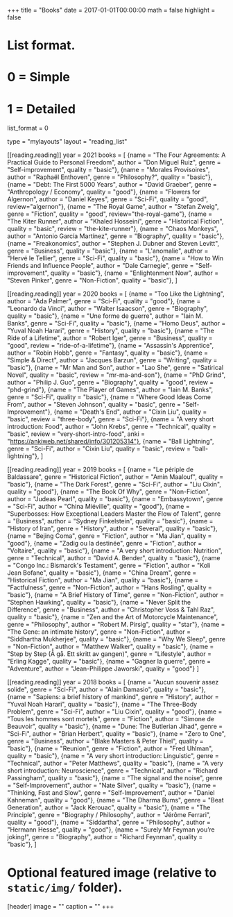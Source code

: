+++
title = "Books"
date = 2017-01-01T00:00:00
math = false
highlight = false

# List format.
#   0 = Simple
#   1 = Detailed
list_format = 0

type = "mylayouts"
layout = "reading_list"

[[reading.reading]]
    year = 2021
    books = [
        {name = "The Four Agreements: A Practical Guide to Personal Freedom", author = "Don Miguel Ruiz", genre = "Self-improvement", quality = "basic"},
        {name = "Morales Provisoires", author = "Raphaël Enthoven", genre = "Philosophy?", quality = "basic"},
        {name = "Debt: The First 5000 Years", author = "David Graeber", genre = "Anthropology / Economy", quality = "good"},
        {name = "Flowers for Algernon", author = "Daniel Keyes", genre = "Sci-Fi", quality = "good", review="algernon"},
        {name = "The Royal Game", author = "Stefan Zweig", genre = "Fiction", quality = "good", review="the-royal-game"},
        {name = "The Kiter Runner", author = "Khaled Hosseini", genre = "Historical Fiction", quality = "basic", review = "the-kite-runner"},
        {name = "Chaos Monkeys", author = "Antonio García Martínez", genre = "Biography", quality = "basic"},
        {name = "Freakonomics", author = "Stephen J. Dubner and Steven Levitt", genre = "Business", quality = "basic"},
        {name = "L'anomalie", author = "Hervé le Tellier", genre = "Sci-Fi", quality = "basic"},
        {name = "How to Win Friends and Influence People", author = "Dale Carnegie", genre = "Self-improvement", quality = "basic"},
        {name = "Enlightenment Now", author = "Steven Pinker", genre = "Non-Fiction", quality = "basic"},
    ]

[[reading.reading]]
    year = 2020
    books = [
        {name = "Too Like the Lightning", author = "Ada Palmer", genre = "Sci-Fi", quality = "good"},
        {name = "Leonardo da Vinci", author = "Walter Isaacson", genre = "Biography", quality = "basic"},
        {name = "Une forme de guerre", author = "Iain M. Banks", genre = "Sci-Fi", quality = "basic"},
        {name = "Homo Deus", author = "Yuval Noah Harari", genre = "History", quality = "basic"},
        {name = "The Ride of a Lifetime", author = "Robert Iger", genre = "Business", quality = "good", review = "ride-of-a-lifetime"},
        {name = "Assassin's Apprentice", author = "Robin Hobb", genre = "Fantasy", quality = "basic"},
        {name = "Simple & Direct", author = "Jacques Barzun", genre = "Writing", quality = "basic"},
        {name = "Mr Man and Son", author = "Lao She", genre = "Satirical Novel", quality = "basic", review = "mr-ma-and-son"},
        {name = "PhD Grind", author = "Philip J. Guo", genre = "Biography", quality = "good", review = "phd-grind"},
        {name = "The Player of Games", author = "Iain M. Banks", genre = "Sci-Fi", quality = "basic"},
        {name = "Where Good Ideas Come From", author = "Steven Johnson", quality = "basic", genre = "Self-Improvement"},
        {name = "Death's End", author = "Cixin Liu", quality = "basic", review = "three-body", genre = "Sci-Fi"},
        {name = "A very short introduction: Food", author = "John Krebs", genre = "Technical", quality = "basic", review = "very-short-intro-food", anki = "https://ankiweb.net/shared/info/301205314"},
        {name = "Ball Lightning", genre = "Sci-Fi", author = "Cixin Liu", quality = "basic", review = "ball-lightning"},
    ]


[[reading.reading]]
    year = 2019
    books = [
        {name = "Le périple de Baldassare", genre = "Historical Fiction", author = "Amin Maalouf", quality = "basic"},
        {name = "The Dark Forest", genre = "Sci-Fi", author = "Liu Cixin", quality = "good"},
        {name = "The Book Of Why", genre = "Non-Fiction", author = "Judeas Pearl", quality = "basic"},
        {name = "Embassytown", genre = "Sci-Fi", author = "China Miéville", quality = "good"},
        {name = "Superbosses: How Exceptional Leaders Master the Flow of Talent", genre = "Business", author = "Sydney Finkelstein", quality = "basic"},
        {name = "History of Iran", genre = "History", author = "Several", quality = "basic"},
        {name = "Bejing Coma", genre = "Fiction", author = "Ma Jian", quality = "good"},
        {name = "Zadig ou la destinée", genre = "Fiction", author = "Voltaire", quality = "basic"},
        {name = "A very short introduction: Nutrition", genre = "Technical", author = "David A. Bender", quality = "basic"},
        {name = "Congo Inc.: Bismarck's Testament", genre = "Fiction", author = "Koli Jean Bofane", quality = "basic"},
        {name = "China Dream", genre = "Historical Fiction", author = "Ma Jian", quality = "basic"},
        {name = "Factfulness", genre = "Non-Fiction", author = "Hans Rosling", quality = "basic"},
        {name = "A Brief History of Time", genre = "Non-Fiction", author = "Stephen Hawking", quality = "basic"},
        {name = "Never Split the Difference", genre = "Business", author = "Christopher Voss & Tahl Raz", quality = "basic"},
        {name = "Zen and the Art of Motorcycle Maintenance", genre = "Philosophy", author = "Robert M. Pirsig", quality = "star"},
        {name = "The Gene: an intimate history", genre = "Non-Fiction", author = "Siddhartha Mukherjee", quality = "basic"},
        {name = "Why We Sleep", genre = "Non-Fiction", author = "Matthew Walker", quality = "basic"},
        {name = "Step by Step (Å gå. Ett skritt av gangen)", genre = "Lifestyle", author = "Erling Kagge", quality = "basic"},
        {name = "Gagner la guerre", genre = "Adventure", author = "Jean-Philippe Jaworski", quality = "good"}
    ]

[[reading.reading]]
    year = 2018
    books = [
        {name = "Aucun souvenir assez solide", genre = "Sci-Fi", author = "Alain Damasio", quality = "basic"},
        {name = "Sapiens: a brief history of mankind", genre = "History", author = "Yuval Noah Harari", quality = "basic"},
        {name = "The Three-Body Problem", genre = "Sci-Fi", author = "Liu Cixin", quality = "good"},
        {name = "Tous les hommes sont mortels", genre = "Fiction", author = "Simone de Beauvoir", quality = "basic"},
        {name = "Dune: The Butlerian Jihad", genre = "Sci-Fi", author = "Brian Herbert", quality = "basic"},
        {name = "Zero to One", genre = "Business", author = "Blake Masters & Peter Thiel", quality = "basic"},
        {name = "Reunion", genre = "Fiction", author = "Fred Uhlman", quality = "basic"},
        {name = "A very short introduction: Linguistic", genre = "Technical", author = "Peter Matthews", quality = "basic"},
        {name = "A very short introduction: Neuroscience", genre = "Technical", author = "Richard Passingham", quality = "basic"},
        {name = "The signal and the noise", genre = "Self-Improvement", author = "Nate Silver", quality = "basic"},
        {name = "Thinking, Fast and Slow", genre = "Self-Improvement", author = "Daniel Kahneman", quality = "good"},
        {name = "The Dharma Bums", genre = "Beat Generation", author = "Jack Kerouac", quality = "basic"},
        {name = "The Principle", genre = "Biography / Philosophy", author = "Jérôme Ferrari", quality = "good"},
        {name = "Siddartha", genre = "Philosophy", author = "Hermann Hesse", quality = "good"},
        {name = "Surely Mr Feyman you’re joking!", genre = "Biography", author = "Richard Feynman", quality = "basic"},
    ]




# Optional featured image (relative to `static/img/` folder).
[header]
image = ""
caption = ""
+++

